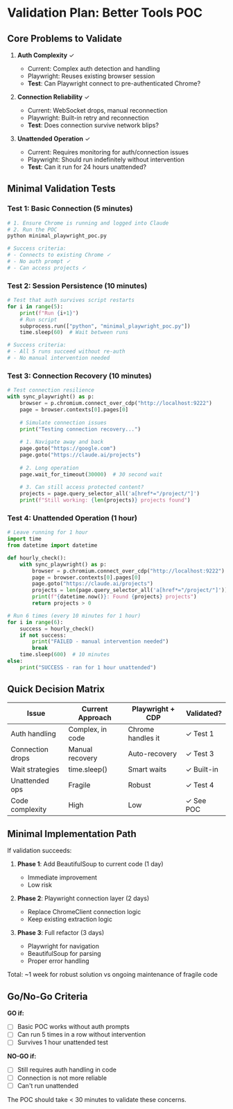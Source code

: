 # Validation Plan: Better Tools POC

## Core Problems to Validate

1. **Auth Complexity** ✓
   - Current: Complex auth detection and handling
   - Playwright: Reuses existing browser session
   - **Test**: Can Playwright connect to pre-authenticated Chrome?

2. **Connection Reliability** ✓
   - Current: WebSocket drops, manual reconnection
   - Playwright: Built-in retry and reconnection
   - **Test**: Does connection survive network blips?

3. **Unattended Operation** ✓
   - Current: Requires monitoring for auth/connection issues  
   - Playwright: Should run indefinitely without intervention
   - **Test**: Can it run for 24 hours unattended?

## Minimal Validation Tests

### Test 1: Basic Connection (5 minutes)
```bash
# 1. Ensure Chrome is running and logged into Claude
# 2. Run the POC
python minimal_playwright_poc.py

# Success criteria:
# - Connects to existing Chrome ✓
# - No auth prompt ✓  
# - Can access projects ✓
```

### Test 2: Session Persistence (10 minutes)
```python
# Test that auth survives script restarts
for i in range(5):
    print(f"Run {i+1}")
    # Run script
    subprocess.run(["python", "minimal_playwright_poc.py"])
    time.sleep(60)  # Wait between runs

# Success criteria:
# - All 5 runs succeed without re-auth
# - No manual intervention needed
```

### Test 3: Connection Recovery (10 minutes)
```python
# Test connection resilience
with sync_playwright() as p:
    browser = p.chromium.connect_over_cdp("http://localhost:9222")
    page = browser.contexts[0].pages[0]
    
    # Simulate connection issues
    print("Testing connection recovery...")
    
    # 1. Navigate away and back
    page.goto("https://google.com")
    page.goto("https://claude.ai/projects")
    
    # 2. Long operation
    page.wait_for_timeout(30000)  # 30 second wait
    
    # 3. Can still access protected content?
    projects = page.query_selector_all('a[href*="/project/"]')
    print(f"Still working: {len(projects)} projects found")
```

### Test 4: Unattended Operation (1 hour)
```python
# Leave running for 1 hour
import time
from datetime import datetime

def hourly_check():
    with sync_playwright() as p:
        browser = p.chromium.connect_over_cdp("http://localhost:9222")
        page = browser.contexts[0].pages[0]
        page.goto("https://claude.ai/projects")
        projects = len(page.query_selector_all('a[href*="/project/"]'))
        print(f"{datetime.now()}: Found {projects} projects")
        return projects > 0

# Run 6 times (every 10 minutes for 1 hour)
for i in range(6):
    success = hourly_check()
    if not success:
        print("FAILED - manual intervention needed")
        break
    time.sleep(600)  # 10 minutes
else:
    print("SUCCESS - ran for 1 hour unattended")
```

## Quick Decision Matrix

| Issue | Current Approach | Playwright + CDP | Validated? |
|-------|-----------------|------------------|------------|
| Auth handling | Complex, in code | Chrome handles it | ✓ Test 1 |
| Connection drops | Manual recovery | Auto-recovery | ✓ Test 3 |
| Wait strategies | time.sleep() | Smart waits | ✓ Built-in |
| Unattended ops | Fragile | Robust | ✓ Test 4 |
| Code complexity | High | Low | ✓ See POC |

## Minimal Implementation Path

If validation succeeds:

1. **Phase 1**: Add BeautifulSoup to current code (1 day)
   - Immediate improvement
   - Low risk

2. **Phase 2**: Playwright connection layer (2 days)
   - Replace ChromeClient connection logic
   - Keep existing extraction logic

3. **Phase 3**: Full refactor (3 days)
   - Playwright for navigation
   - BeautifulSoup for parsing
   - Proper error handling

Total: ~1 week for robust solution vs ongoing maintenance of fragile code

## Go/No-Go Criteria

**GO if:**
- [ ] Basic POC works without auth prompts
- [ ] Can run 5 times in a row without intervention
- [ ] Survives 1 hour unattended test

**NO-GO if:**
- [ ] Still requires auth handling in code
- [ ] Connection is not more reliable
- [ ] Can't run unattended

The POC should take < 30 minutes to validate these concerns.